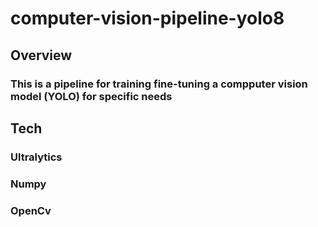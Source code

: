 # computer-vision-pipeline-yolo8



## Overview
### This is a pipeline for training fine-tuning a compputer vision model (YOLO) for specific needs


## Tech
### Ultralytics
### Numpy
### OpenCv
